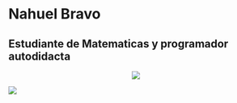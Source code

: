 # Nahuel Bravo
## Estudiante de Matematicas y programador autodidacta

<p align="center">
  <a href="https://skillicons.dev">
    <img src="https://skillicons.dev/icons?i=python,html,css,typescript,angular" />
  </a>
</p>
<img src="https://github-readme-stats.vercel.app/api/top-langs/?username=nahuelbravo&size_weight=0.5&count_weight=0.5" />
<!--
**NahuelBravo/NahuelBravo** is a ✨ _special_ ✨ repository because its `README.md` (this file) appears on your GitHub profile.

Here are some ideas to get you started:

- 🔭 I’m currently working on ...
- 🌱 I’m currently learning ...
- 👯 I’m looking to collaborate on ...
- 🤔 I’m looking for help with ...
- 💬 Ask me about ...
- 📫 How to reach me: ...
- 😄 Pronouns: ...
- ⚡ Fun fact: ...
-->
